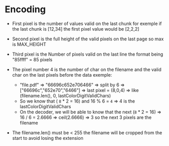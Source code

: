# Encoding

- First pixel is the number of values valid on the last chunk for exemple if the last chunk is  [12,34] the first pixel value would be [2,2,2]
- Second pixel is the full height of the valid pixels on the last page so max is MAX_HEIGHT
- Third pixel is the Number of pixels valid on the last line the format being "85ffff" = 85 pixels

- The pixel number 4 is the number of char on the filename and the valid char on the last pixels before the data exemple:
    - "file.pdf" => "66696c652e706466" => split by 6 => ["66696c","652e70","6466"] => last pixel = (8,0,4) => like (filename.len(), 0, lastColorDigitValidChars) 
    - So we know that ( `8` * 2 = 16) and 16 % 6 = `4` => 4 is the lastColorDigitValidChars
    - On the decoder, we will be able to know that the next (`8` * 2 = 16) => 16 / 6 = 2.6666 => ceil(2.6666) => 3 so the next 3 pixels are the filename

- The filename.len() must be < 255 the filename will be cropped from the start to avoid losing the extension